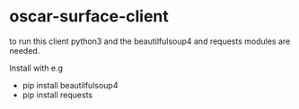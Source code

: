 # oscar-surface-client

to run this client python3 and the beautilfulsoup4 and requests modules are needed.

Install with e.g 

- pip install beautilfulsoup4
- pip install requests